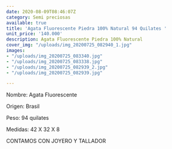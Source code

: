 ```yaml
---
date: 2020-08-09T08:46:07Z
category: Semi preciosas
available: true
title: 'Agata Fluorescente Piedra 100% Natural 94 Quilates '
unit_price: '140.000'
description: Agata Fluorescente Piedra 100% Natural
cover_img: "/uploads/img_20200725_082940_1.jpg"
images:
- "/uploads/img_20200725_083340.jpg"
- "/uploads/img_20200725_083338.jpg"
- "/uploads/img_20200725_082939_2.jpg"
- "/uploads/img_20200725_082939.jpg"

---
```

Nombre: Agata Fluorescente

Origen: Brasil

Peso: 94 quilates

Medidas: 42 X 32 X 8

CONTAMOS CON JOYERO Y TALLADOR